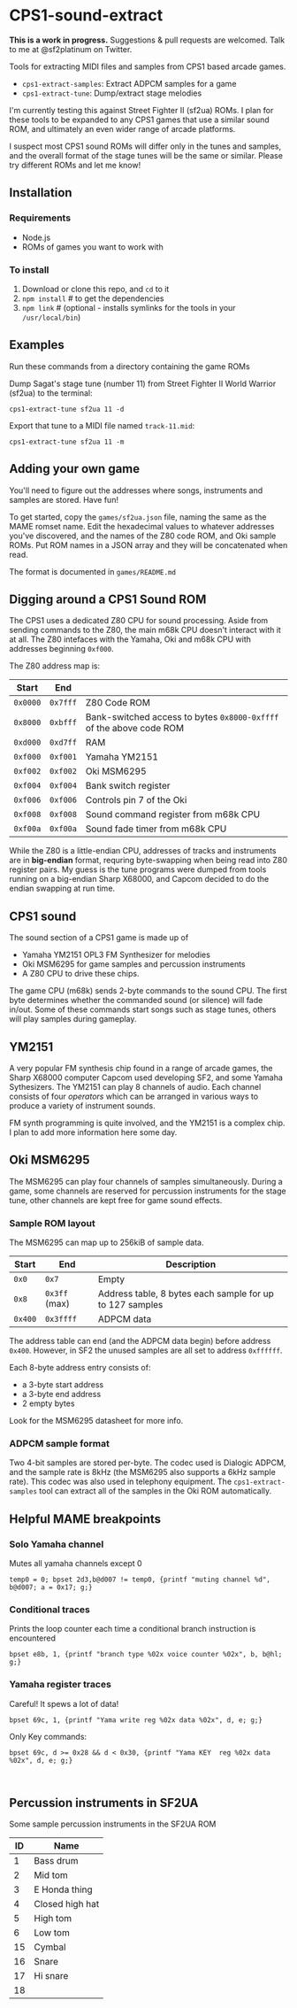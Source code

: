 # CPS1-sound-extract

**This is a work in progress.** Suggestions & pull requests are welcomed. Talk to me at @sf2platinum on Twitter.

Tools for extracting MIDI files and samples from CPS1 based arcade games.

* `cps1-extract-samples`: Extract ADPCM samples for a game
* `cps1-extract-tune`: Dump/extract stage melodies

I'm currently testing this against Street Fighter II (sf2ua) ROMs. I plan for these tools to be expanded to any CPS1 games that use a similar sound ROM, and ultimately an even wider range of arcade platforms.

I suspect most CPS1 sound ROMs will differ only in the tunes and samples, and the overall format of the stage tunes will be the same or similar. Please try different ROMs and let me know!

## Installation

### Requirements

* Node.js
* ROMs of games you want to work with

### To install

1. Download or clone this repo, and `cd` to it
2. `npm install` # to get the dependencies
3. `npm link` # (optional - installs symlinks for the tools in your `/usr/local/bin`)

## Examples

Run these commands from a directory containing the game ROMs

Dump Sagat's stage tune (number 11) from Street Fighter II World Warrior (sf2ua) to the terminal:

`cps1-extract-tune sf2ua 11 -d`

Export that tune to a MIDI file named `track-11.mid`:

`cps1-extract-tune sf2ua 11 -m`

## Adding your own game

You'll need to figure out the addresses where songs, instruments and samples are stored. Have fun!

To get started, copy the `games/sf2ua.json` file, naming the same as the MAME romset name. Edit the hexadecimal values to whatever addresses you've discovered, and the names of the Z80 code ROM, and Oki sample ROMs. Put ROM names in a JSON array and they will be concatenated when read.

The format is documented in `games/README.md`

## Digging around a CPS1 Sound ROM

The CPS1 uses a dedicated Z80 CPU for sound processing. Aside from sending commands to the Z80, the main m68k CPU doesn't interact with it at all. The Z80 intefaces with the Yamaha, Oki and m68k CPU with addresses beginning `0xf000`.

The Z80 address map is:

| Start | End |  |
|---|---|---|
| `0x0000` | `0x7fff`  | Z80 Code ROM |
| `0x8000` | `0xbfff`  | Bank-switched access to bytes `0x8000-0xffff` of the above code ROM |
| `0xd000` | `0xd7ff`  | RAM |
| `0xf000` | `0xf001`  | Yamaha YM2151 |
| `0xf002` | `0xf002`  | Oki MSM6295 |
| `0xf004` | `0xf004`  | Bank switch register |
| `0xf006` | `0xf006`  | Controls pin 7 of the Oki |
| `0xf008` | `0xf008`  | Sound command register from m68k CPU |
| `0xf00a` | `0xf00a`  | Sound fade timer from m68k CPU |

While the Z80 is a little-endian CPU, addresses of tracks and instruments are in **big-endian** format, requring byte-swapping when being read into Z80 register pairs. My guess is the tune programs were dumped from tools running on a big-endian Sharp X68000, and Capcom decided to do the endian swapping at run time.

## CPS1 sound

The sound section of a CPS1 game is made up of

* Yamaha YM2151 OPL3 FM Synthesizer for melodies
* Oki MSM6295 for game samples and percussion instruments
* A Z80 CPU to drive these chips.

The game CPU (m68k) sends 2-byte commands to the sound CPU. The first byte determines whether the commanded sound (or silence) will fade in/out. Some of these commands start songs such as stage tunes, others will play samples during gameplay.

## YM2151

A very popular FM synthesis chip found in a range of arcade games, the Sharp X68000 computer Capcom used developing SF2, and some Yamaha Sythesizers. The YM2151 can play 8 channels of audio. Each channel consists of four *operators* which can be arranged in various ways to produce a variety of instrument sounds.

FM synth programming is quite involved, and the YM2151 is a complex chip. I plan to add more information here some day.

## Oki MSM6295

The MSM6295 can play four channels of samples simultaneously. During a game, some channels are reserved for percussion instruments for the stage tune, other channels are kept free for game sound effects.

### Sample ROM layout

The MSM6295 can map up to 256kiB of sample data.

| Start  | End  | Description |
|---|---|---|
| `0x0` | `0x7` | Empty |
| `0x8` | `0x3ff` (max) | Address table, 8 bytes each sample for up to 127 samples |
| `0x400` | `0x3ffff` | ADPCM data |

The address table can end (and the ADPCM data begin) before address `0x400`. However, in SF2 the unused samples are all set to address `0xffffff`.

Each 8-byte address entry consists of:

* a 3-byte start address
* a 3-byte end address
* 2 empty bytes

Look for the MSM6295 datasheet for more info.

### ADPCM sample format

Two 4-bit samples are stored per-byte. The codec used is Dialogic ADPCM, and the sample rate is 8kHz (the MSM6295 also supports a 6kHz sample rate). This codec was also used in telephony equipment. The `cps1-extract-samples` tool can extract all of the samples in the Oki ROM automatically.

## Helpful MAME breakpoints

### Solo Yamaha channel

Mutes all yamaha channels except 0

`temp0 = 0; bpset 2d3,b@d007 != temp0, {printf "muting channel %d", b@d007; a = 0x17; g;}`

### Conditional traces

Prints the loop counter each time a conditional branch instruction is encountered

`bpset e8b, 1, {printf "branch type %02x voice counter %02x", b, b@hl; g;}`

### Yamaha register traces

Careful! It spews a lot of data!

`bpset 69c, 1, {printf "Yama write reg %02x data %02x", d, e; g;}`

Only Key commands:

`bpset 69c, d >= 0x28 && d < 0x30, {printf "Yama KEY  reg %02x data %02x", d, e; g;}`

`
`

## Percussion instruments in SF2UA

Some sample percussion instruments in the SF2UA ROM

| ID  | Name  |
|---|---|
| 1  | Bass drum  |
| 2  | Mid tom |
| 3  | E Honda thing |
| 4  | Closed high hat |
| 5  | High tom |
| 6  | Low tom |
| 15  | Cymbal |
| 16 | Snare |
| 17 | Hi snare |
| 18 |  |
